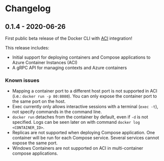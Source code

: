 # Changelog

<!-- TEMPLATE
## x.y.z - YYYY-MM-DD

Release headlines

### Added
*

### Changed
*

### Removed
*

### Fixed
*

### Known issues
*

[Release diff](https://github.com/docker/compose-cli/compare/<LAST TAG>...<THIS TAG>)
-->

## 0.1.4 - 2020-06-26

First public beta release of the Docker CLI with
[ACI](https://azure.microsoft.com/en-us/services/container-instances/)
integration!

This release includes:
* Initial support for deploying containers and Compose applications to Azure Container Instances (ACI)
* A gRPC API for managing contexts and Azure containers

### Known issues
* Mapping a container port to a different host port is not supported in ACI (i.e.: `docker run -p 80:8080`). You can only expose the container port to the same port on the host.
* Exec currently only allows interactive sessions with a terminal (`exec -t`), not specify commands in the command line.
* `docker run` detaches from the container by default, even if `-d` is not specified. Logs can be seen later on with command `docker log <CONTAINER_ID>`.
* Replicas are not supported when deploying Compose application. One container will be run for each Compose service. Several services cannot expose the same port.
* Windows Containers are not supported on ACI in multi-container compose applications.